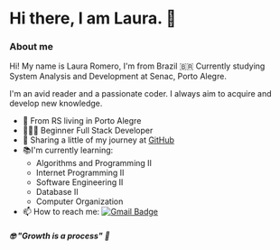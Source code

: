 # Hi there, I am Laura. 👋

### About me
Hi! My name is Laura Romero, I'm from Brazil 🇧🇷 Currently studying System Analysis and Development at Senac, Porto Alegre. 

I'm an avid reader and a passionate coder. I always aim to acquire and develop new knowledge.

-  📍 From RS living in Porto Alegre
-  👩🏻‍💻 Beginner Full Stack Developer
- 🎯  Sharing a little of my journey at [GitHub](https://github.com/lauraromerosantos?tab=repositories)
- 📚I'm currently learning:
	-   Algorithms and Programming II
	-   Internet Programming II
	-  Software Engineering II
	-   Database II
	-  Computer Organization
- 📫 How to reach me: [![Gmail Badge](https://img.shields.io/badge/-laauraromero.s@gmail.com-ff69b4?style=flat-square&logo=Gmail&logoColor=white&link=mailto:laauraromero.s@gmail.com)](mailto:laauraromero.s@gmail.com)

#####  🤓 "Growth is a process" 🧠

